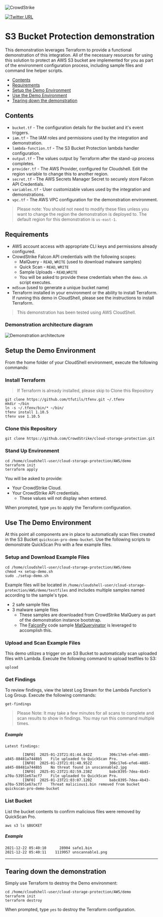 ![CrowdStrike](https://raw.github.com/CrowdStrike/Cloud-AWS/main/docs/img/cs-logo.png)

[![Twitter URL](https://img.shields.io/twitter/url?label=Follow%20%40CrowdStrike&style=social&url=https%3A%2F%2Ftwitter.com%2FCrowdStrike)](https://twitter.com/CrowdStrike)

# S3 Bucket Protection demonstration
This demonstration leverages Terraform to provide a functional demonstration of this integration.
All of the necessary resources for using this solution to protect an AWS S3 bucket are implemented for you
as part of the environment configuration process, including sample files and command line helper scripts.

+ [Contents](#contents)
+ [Requirements](#requirements)
+ [Setup the Demo Environment](#setup-the-demo-environment)
+ [Use the Demo Environment](#use-the-demo-environment)
+ [Tearing down the demonstration](#tearing-down-the-demonstration)

## Contents

+ `bucket.tf` - The configuration details for the bucket and it's event triggers.
+ `iam.tf` - The IAM roles and permissions used by the integration and demonstration.
+ `lambda-function.tf` - The S3 Bucket Protection lambda handler configuration.
+ `output.tf` - The values output by Terraform after the stand-up process completes.
+ `provider.tf` - The AWS Provider, configured for Cloudshell. Edit the region variable to change this to another region.
+ `secret.tf` - The AWS Secrets Manager Secret to securely store Falcon API Credentials.
+ `variables.tf` - User customizable values used by the integration and demonstrations.
+ `vpc.tf` - The AWS VPC configuration for the demonstration environment.

> Please note: You should not need to modify these files unless you want to change the region the demonstration is deployed to. The default region for this demonstration is `us-east-1`.

## Requirements

+ AWS account access with appropriate CLI keys and permissions already configured.
+ CrowdStrike Falcon API credentials with the following scopes:
    - MalQuery - `READ`, `WRITE` (used to download malware samples)
    - Quick Scan - `READ`, `WRITE`
    - Sample Uploads - `READ`,`WRITE`
    - You will be asked to provide these credentials when the `demo.sh` script executes.
+ `md5sum` (used to generate a unique bucket name)
+ Terraform installed in your environment or the ability to install Terraform.  If running this demo in CloudShell, please see the instructions to install Terraform.

> This demonstration has been tested using AWS CloudShell.

### Demonstration architecture diagram
![Demonstration architecture](https://raw.github.com/CrowdStrike/cloud-storage-protection/main/content/img/aws-demo-arch.png)

## Setup the Demo Environment
From the home folder of your CloudShell environment, execute the following commands:

### Install Terraform

> If Terraform is already installed, please skip to Clone this Repository

```shell
git clone https://github.com/tfutils/tfenv.git ~/.tfenv
mkdir ~/bin
ln -s ~/.tfenv/bin/* ~/bin/
tfenv install 1.10.5
tfenv use 1.10.5
```

### Clone this Repository

```shell
git clone https://github.com/CrowdStrike/cloud-storage-protection.git
```

### Stand Up Environment

```shell
cd /home/cloudshell-user/cloud-storage-protection/AWS/demo
terraform init
terraform apply
```

You will be asked to provide:
+ Your CrowdStrike Cloud.
+ Your CrowdStrike API credentials.
    - These values will not display when entered.
 
When prompted, type `yes` to apply the Terraform configuration.

## Use The Demo Environment
At this point all components are in place to automatically scan files created in the S3 Bucket `quickscan-pro-demo-bucket`.  Use the following scripts to demonstrate QuickScan Pro with a few example files.

### Setup and Download Example Files

```shell
cd /home/cloudshell-user/cloud-storage-protection/AWS/demo
chmod +x setup-demo.sh
sudo ./setup-demo.sh
```

Example files will be located in `/home/cloudshell-user/cloud-storage-protection/AWS/demo/testfiles` and includes multiple samples named according to the sample's type.
+ 2 safe sample files
+ 3 malware sample files
    - These samples are downloaded from CrowdStrike MalQuery as part of the demonstration instance bootstrap.
    - The [FalconPy](https://github.com/CrowdStrike/falconpy) code sample
    [MalQueryinator](https://github.com/CrowdStrike/falconpy/tree/main/samples/malquery#search-and-download-samples-from-malquery) is leveraged to accomplish this.

### Upload and Scan Example Files
This demo utilizes a trigger on an S3 Bucket to automatically scan uploaded files with Lambda.  Execute the following command to upload testfiles to S3:

```shell
upload
```

### Get Findings
To review findings, view the latest Log Stream for the Lambda Function's Log Group.  Execute the following commands:

```shell
get-findings
```

> Please Note: It may take a few minutes for all scans to complete and scan results to show in findings.  You may run this command multiple times.

##### Example

```shell
Latest findings:

        [INFO]  2025-01-23T21:01:44.842Z        306c17e6-efe6-4085-a845-88481a7448b5    File uploaded to QuickScan Pro.
        [INFO]  2025-01-23T21:01:48.952Z        306c17e6-efe6-4085-a845-88481a7448b5    No threat found in unscannable2.jpg
        [INFO]  2025-01-23T21:02:59.238Z        babc8395-7dea-4b43-a70a-53951e67acf7    File uploaded to QuickScan Pro.
        [INFO]  2025-01-23T21:03:07.120Z        babc8395-7dea-4b43-a70a-53951e67acf7    Threat malicious1.bin removed from bucket quickscan-pro-demo-bucket
```

### List Bucket
List the bucket contents to confirm malicious files were removed by QuickScan Pro.

```shell
aws s3 ls $BUCKET
```

##### Example

```shell
2021-12-22 05:40:10      28904 safe1.bin
2021-12-22 05:40:11    1119957 unscannable1.png
```

---

## Tearing down the demonstration
Simply use Terraform to destroy the Demo environment:

```shell
cd /home/cloudshell-user/cloud-storage-protection/AWS/demo
terraform init
terraform destroy
```
 
When prompted, type `yes` to destroy the Terraform configuration.



